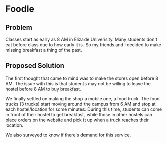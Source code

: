 # Foodle
## Problem
Classes start as early as 8 AM in Elizade Univerisity. Many students don't eat before class due to how early it is. So my friends and I decided to make missing breakfast a thing of the past.

## Proposed Solution
The first thought that came to mind was to make the stores open before 8 AM. The issue with this is that students may not be willing to leave the hostel before 8 AM to buy breakfast.

We finally settled on making the shop a mobile one, a food truck. The food trucks (3 trucks) start moving around the campus from 6 AM and stop at each hostel/location for some minutes. During this time, students can come in front of their hostel to get breakfast, while those in other hostels can place orders on the website and pick it up when a truck reaches their location.

We also surveyed to know if there's demand for this service.
